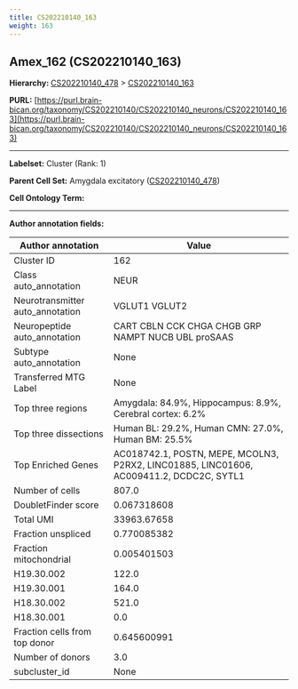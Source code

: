 ```yaml
---
title: CS202210140_163
weight: 163
---
```

## Amex_162 (CS202210140_163)
<b>Hierarchy: </b>
[CS202210140_478](../CS202210140_478) >
[CS202210140_163](../CS202210140_163)

**PURL:** [https://purl.brain-bican.org/taxonomy/CS202210140/CS202210140_neurons/CS202210140_163](https://purl.brain-bican.org/taxonomy/CS202210140/CS202210140_neurons/CS202210140_163)

---


**Labelset:** Cluster (Rank: 1)

**Parent Cell Set:** Amygdala excitatory ([CS202210140_478](../CS202210140_478))



**Cell Ontology Term:** 

[MARKER GENES.]: #


---

[TRANSFERRED ANNOTATIONS.]: #


[AUTHOR ANNOTATION FIELDS.]: #


**Author annotation fields:**

| Author annotation | Value |
|-------------------|-------|
|Cluster ID|162|
|Class auto_annotation|NEUR|
|Neurotransmitter auto_annotation|VGLUT1 VGLUT2|
|Neuropeptide auto_annotation|CART CBLN CCK CHGA CHGB GRP NAMPT NUCB UBL proSAAS|
|Subtype auto_annotation|None|
|Transferred MTG Label|None|
|Top three regions|Amygdala: 84.9%, Hippocampus: 8.9%, Cerebral cortex: 6.2%|
|Top three dissections|Human BL: 29.2%, Human CMN: 27.0%, Human BM: 25.5%|
|Top Enriched Genes|AC018742.1, POSTN, MEPE, MCOLN3, P2RX2, LINC01885, LINC01606, AC009411.2, DCDC2C, SYTL1|
|Number of cells|807.0|
|DoubletFinder score|0.067318608|
|Total UMI|33963.67658|
|Fraction unspliced|0.770085382|
|Fraction mitochondrial|0.005401503|
|H19.30.002|122.0|
|H19.30.001|164.0|
|H18.30.002|521.0|
|H18.30.001|0.0|
|Fraction cells from top donor|0.645600991|
|Number of donors|3.0|
|subcluster_id|None|
